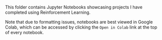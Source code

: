 This folder contains Jupyter Notebooks showcasing projects I have completed using Reinforcement Learning.

Note that due to formatting issues, notebooks are best viewed in Google Colab, which can be accessed by clicking the `Open in Colab` link at the top of every notebook.

